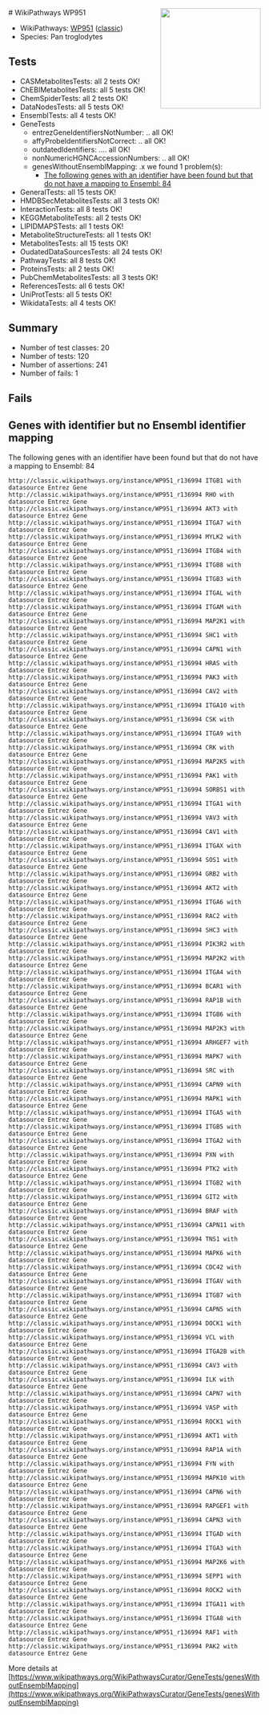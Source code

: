 <img style="float: right; width: 200px" src="https://upload.wikimedia.org/wikipedia/commons/thumb/8/83/Wplogo_with_text_500.png/640px-Wplogo_with_text_500.png" />
# WikiPathways WP951

* WikiPathways: [WP951](https://wikipathways.org/pathways/WP951) ([classic](https://classic.wikipathways.org/instance/WP951))
* Species: Pan troglodytes
## Tests
* CASMetabolitesTests: all 2 tests OK!
* ChEBIMetabolitesTests: all 5 tests OK!
* ChemSpiderTests: all 2 tests OK!
* DataNodesTests: all 5 tests OK!
* EnsemblTests: all 4 tests OK!
* GeneTests
    * entrezGeneIdentifiersNotNumber: .. all OK!
    * affyProbeIdentifiersNotCorrect: .. all OK!
    * outdatedIdentifiers: .... all OK!
    * nonNumericHGNCAccessionNumbers: .. all OK!
    * genesWithoutEnsemblMapping: .x we found 1 problem(s):
        * [The following genes with an identifier have been found but that do not have a mapping to Ensembl: 84](#c4e543ea)
* GeneralTests: all 15 tests OK!
* HMDBSecMetabolitesTests: all 3 tests OK!
* InteractionTests: all 8 tests OK!
* KEGGMetaboliteTests: all 2 tests OK!
* LIPIDMAPSTests: all 1 tests OK!
* MetaboliteStructureTests: all 1 tests OK!
* MetabolitesTests: all 15 tests OK!
* OudatedDataSourcesTests: all 24 tests OK!
* PathwayTests: all 8 tests OK!
* ProteinsTests: all 2 tests OK!
* PubChemMetabolitesTests: all 3 tests OK!
* ReferencesTests: all 6 tests OK!
* UniProtTests: all 5 tests OK!
* WikidataTests: all 4 tests OK!


## Summary

* Number of test classes: 20
* Number of tests: 120
* Number of assertions: 241
* Number of fails: 1

## Fails

<a name="c4e543ea" />

## Genes with identifier but no Ensembl identifier mapping

The following genes with an identifier have been found but that do not have a mapping to Ensembl: 84
```
http://classic.wikipathways.org/instance/WP951_r136994 ITGB1 with datasource Entrez Gene
http://classic.wikipathways.org/instance/WP951_r136994 RHO with datasource Entrez Gene
http://classic.wikipathways.org/instance/WP951_r136994 AKT3 with datasource Entrez Gene
http://classic.wikipathways.org/instance/WP951_r136994 ITGA7 with datasource Entrez Gene
http://classic.wikipathways.org/instance/WP951_r136994 MYLK2 with datasource Entrez Gene
http://classic.wikipathways.org/instance/WP951_r136994 ITGB4 with datasource Entrez Gene
http://classic.wikipathways.org/instance/WP951_r136994 ITGB8 with datasource Entrez Gene
http://classic.wikipathways.org/instance/WP951_r136994 ITGB3 with datasource Entrez Gene
http://classic.wikipathways.org/instance/WP951_r136994 ITGAL with datasource Entrez Gene
http://classic.wikipathways.org/instance/WP951_r136994 ITGAM with datasource Entrez Gene
http://classic.wikipathways.org/instance/WP951_r136994 MAP2K1 with datasource Entrez Gene
http://classic.wikipathways.org/instance/WP951_r136994 SHC1 with datasource Entrez Gene
http://classic.wikipathways.org/instance/WP951_r136994 CAPN1 with datasource Entrez Gene
http://classic.wikipathways.org/instance/WP951_r136994 HRAS with datasource Entrez Gene
http://classic.wikipathways.org/instance/WP951_r136994 PAK3 with datasource Entrez Gene
http://classic.wikipathways.org/instance/WP951_r136994 CAV2 with datasource Entrez Gene
http://classic.wikipathways.org/instance/WP951_r136994 ITGA10 with datasource Entrez Gene
http://classic.wikipathways.org/instance/WP951_r136994 CSK with datasource Entrez Gene
http://classic.wikipathways.org/instance/WP951_r136994 ITGA9 with datasource Entrez Gene
http://classic.wikipathways.org/instance/WP951_r136994 CRK with datasource Entrez Gene
http://classic.wikipathways.org/instance/WP951_r136994 MAP2K5 with datasource Entrez Gene
http://classic.wikipathways.org/instance/WP951_r136994 PAK1 with datasource Entrez Gene
http://classic.wikipathways.org/instance/WP951_r136994 SORBS1 with datasource Entrez Gene
http://classic.wikipathways.org/instance/WP951_r136994 ITGA1 with datasource Entrez Gene
http://classic.wikipathways.org/instance/WP951_r136994 VAV3 with datasource Entrez Gene
http://classic.wikipathways.org/instance/WP951_r136994 CAV1 with datasource Entrez Gene
http://classic.wikipathways.org/instance/WP951_r136994 ITGAX with datasource Entrez Gene
http://classic.wikipathways.org/instance/WP951_r136994 SOS1 with datasource Entrez Gene
http://classic.wikipathways.org/instance/WP951_r136994 GRB2 with datasource Entrez Gene
http://classic.wikipathways.org/instance/WP951_r136994 AKT2 with datasource Entrez Gene
http://classic.wikipathways.org/instance/WP951_r136994 ITGA6 with datasource Entrez Gene
http://classic.wikipathways.org/instance/WP951_r136994 RAC2 with datasource Entrez Gene
http://classic.wikipathways.org/instance/WP951_r136994 SHC3 with datasource Entrez Gene
http://classic.wikipathways.org/instance/WP951_r136994 PIK3R2 with datasource Entrez Gene
http://classic.wikipathways.org/instance/WP951_r136994 MAP2K2 with datasource Entrez Gene
http://classic.wikipathways.org/instance/WP951_r136994 ITGA4 with datasource Entrez Gene
http://classic.wikipathways.org/instance/WP951_r136994 BCAR1 with datasource Entrez Gene
http://classic.wikipathways.org/instance/WP951_r136994 RAP1B with datasource Entrez Gene
http://classic.wikipathways.org/instance/WP951_r136994 ITGB6 with datasource Entrez Gene
http://classic.wikipathways.org/instance/WP951_r136994 MAP2K3 with datasource Entrez Gene
http://classic.wikipathways.org/instance/WP951_r136994 ARHGEF7 with datasource Entrez Gene
http://classic.wikipathways.org/instance/WP951_r136994 MAPK7 with datasource Entrez Gene
http://classic.wikipathways.org/instance/WP951_r136994 SRC with datasource Entrez Gene
http://classic.wikipathways.org/instance/WP951_r136994 CAPN9 with datasource Entrez Gene
http://classic.wikipathways.org/instance/WP951_r136994 MAPK1 with datasource Entrez Gene
http://classic.wikipathways.org/instance/WP951_r136994 ITGA5 with datasource Entrez Gene
http://classic.wikipathways.org/instance/WP951_r136994 ITGB5 with datasource Entrez Gene
http://classic.wikipathways.org/instance/WP951_r136994 ITGA2 with datasource Entrez Gene
http://classic.wikipathways.org/instance/WP951_r136994 PXN with datasource Entrez Gene
http://classic.wikipathways.org/instance/WP951_r136994 PTK2 with datasource Entrez Gene
http://classic.wikipathways.org/instance/WP951_r136994 ITGB2 with datasource Entrez Gene
http://classic.wikipathways.org/instance/WP951_r136994 GIT2 with datasource Entrez Gene
http://classic.wikipathways.org/instance/WP951_r136994 BRAF with datasource Entrez Gene
http://classic.wikipathways.org/instance/WP951_r136994 CAPN11 with datasource Entrez Gene
http://classic.wikipathways.org/instance/WP951_r136994 TNS1 with datasource Entrez Gene
http://classic.wikipathways.org/instance/WP951_r136994 MAPK6 with datasource Entrez Gene
http://classic.wikipathways.org/instance/WP951_r136994 CDC42 with datasource Entrez Gene
http://classic.wikipathways.org/instance/WP951_r136994 ITGAV with datasource Entrez Gene
http://classic.wikipathways.org/instance/WP951_r136994 ITGB7 with datasource Entrez Gene
http://classic.wikipathways.org/instance/WP951_r136994 CAPN5 with datasource Entrez Gene
http://classic.wikipathways.org/instance/WP951_r136994 DOCK1 with datasource Entrez Gene
http://classic.wikipathways.org/instance/WP951_r136994 VCL with datasource Entrez Gene
http://classic.wikipathways.org/instance/WP951_r136994 ITGA2B with datasource Entrez Gene
http://classic.wikipathways.org/instance/WP951_r136994 CAV3 with datasource Entrez Gene
http://classic.wikipathways.org/instance/WP951_r136994 ILK with datasource Entrez Gene
http://classic.wikipathways.org/instance/WP951_r136994 CAPN7 with datasource Entrez Gene
http://classic.wikipathways.org/instance/WP951_r136994 VASP with datasource Entrez Gene
http://classic.wikipathways.org/instance/WP951_r136994 ROCK1 with datasource Entrez Gene
http://classic.wikipathways.org/instance/WP951_r136994 AKT1 with datasource Entrez Gene
http://classic.wikipathways.org/instance/WP951_r136994 RAP1A with datasource Entrez Gene
http://classic.wikipathways.org/instance/WP951_r136994 FYN with datasource Entrez Gene
http://classic.wikipathways.org/instance/WP951_r136994 MAPK10 with datasource Entrez Gene
http://classic.wikipathways.org/instance/WP951_r136994 CAPN6 with datasource Entrez Gene
http://classic.wikipathways.org/instance/WP951_r136994 RAPGEF1 with datasource Entrez Gene
http://classic.wikipathways.org/instance/WP951_r136994 CAPN3 with datasource Entrez Gene
http://classic.wikipathways.org/instance/WP951_r136994 ITGAD with datasource Entrez Gene
http://classic.wikipathways.org/instance/WP951_r136994 ITGA3 with datasource Entrez Gene
http://classic.wikipathways.org/instance/WP951_r136994 MAP2K6 with datasource Entrez Gene
http://classic.wikipathways.org/instance/WP951_r136994 SEPP1 with datasource Entrez Gene
http://classic.wikipathways.org/instance/WP951_r136994 ROCK2 with datasource Entrez Gene
http://classic.wikipathways.org/instance/WP951_r136994 ITGA11 with datasource Entrez Gene
http://classic.wikipathways.org/instance/WP951_r136994 ITGA8 with datasource Entrez Gene
http://classic.wikipathways.org/instance/WP951_r136994 RAF1 with datasource Entrez Gene
http://classic.wikipathways.org/instance/WP951_r136994 PAK2 with datasource Entrez Gene
```

More details at [https://www.wikipathways.org/WikiPathwaysCurator/GeneTests/genesWithoutEnsemblMapping](https://www.wikipathways.org/WikiPathwaysCurator/GeneTests/genesWithoutEnsemblMapping)

